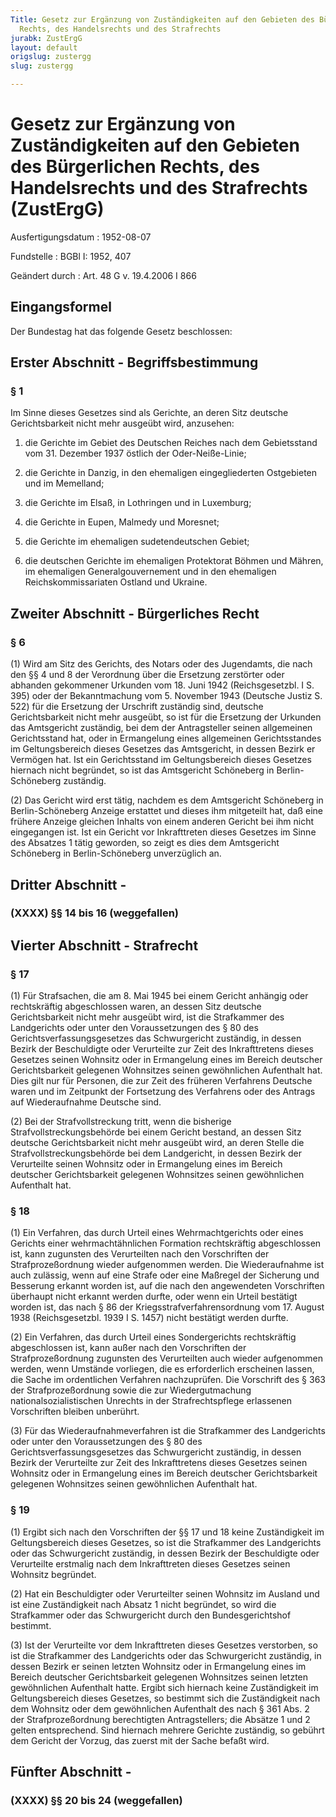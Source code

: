 ```yaml
---
Title: Gesetz zur Ergänzung von Zuständigkeiten auf den Gebieten des Bürgerlichen
  Rechts, des Handelsrechts und des Strafrechts
jurabk: ZustErgG
layout: default
origslug: zustergg
slug: zustergg

---
```


# Gesetz zur Ergänzung von Zuständigkeiten auf den Gebieten des Bürgerlichen Rechts, des Handelsrechts und des Strafrechts (ZustErgG)

Ausfertigungsdatum
:   1952-08-07

Fundstelle
:   BGBl I: 1952, 407

Geändert durch
:   Art. 48 G v. 19.4.2006 I 866


## Eingangsformel

Der Bundestag hat das folgende Gesetz beschlossen:


## Erster Abschnitt - Begriffsbestimmung



### § 1

Im Sinne dieses Gesetzes sind als Gerichte, an deren Sitz deutsche
Gerichtsbarkeit nicht mehr ausgeübt wird, anzusehen:

1.  die Gerichte im Gebiet des Deutschen Reiches nach dem Gebietsstand vom
    31\. Dezember 1937 östlich der Oder-Neiße-Linie;


2.  die Gerichte in Danzig, in den ehemaligen eingegliederten Ostgebieten
    und im Memelland;


3.  die Gerichte im Elsaß, in Lothringen und in Luxemburg;


4.  die Gerichte in Eupen, Malmedy und Moresnet;


5.  die Gerichte im ehemaligen sudetendeutschen Gebiet;


6.  die deutschen Gerichte im ehemaligen Protektorat Böhmen und Mähren, im
    ehemaligen Generalgouvernement und in den ehemaligen
    Reichskommissariaten Ostland und Ukraine.





## Zweiter Abschnitt - Bürgerliches Recht



### § 6

(1) Wird am Sitz des Gerichts, des Notars oder des Jugendamts, die
nach den §§ 4 und 8 der Verordnung über die Ersetzung zerstörter oder
abhanden gekommener Urkunden vom 18. Juni 1942 (Reichsgesetzbl. I S.
395) oder der Bekanntmachung vom 5. November 1943 (Deutsche Justiz S.
522) für die Ersetzung der Urschrift zuständig sind, deutsche
Gerichtsbarkeit nicht mehr ausgeübt, so ist für die Ersetzung der
Urkunden das Amtsgericht zuständig, bei dem der Antragsteller seinen
allgemeinen Gerichtsstand hat, oder in Ermangelung eines allgemeinen
Gerichtsstandes im Geltungsbereich dieses Gesetzes das Amtsgericht, in
dessen Bezirk er Vermögen hat. Ist ein Gerichtsstand im
Geltungsbereich dieses Gesetzes hiernach nicht begründet, so ist das
Amtsgericht Schöneberg in Berlin-Schöneberg zuständig.

(2) Das Gericht wird erst tätig, nachdem es dem Amtsgericht Schöneberg
in Berlin-Schöneberg Anzeige erstattet und dieses ihm mitgeteilt hat,
daß eine frühere Anzeige gleichen Inhalts von einem anderen Gericht
bei ihm nicht eingegangen ist. Ist ein Gericht vor Inkrafttreten
dieses Gesetzes im Sinne des Absatzes 1 tätig geworden, so zeigt es
dies dem Amtsgericht Schöneberg in Berlin-Schöneberg unverzüglich an.


## Dritter Abschnitt - 



### (XXXX) §§ 14 bis 16 (weggefallen)



## Vierter Abschnitt - Strafrecht



### § 17

(1) Für Strafsachen, die am 8. Mai 1945 bei einem Gericht anhängig
oder rechtskräftig abgeschlossen waren, an dessen Sitz deutsche
Gerichtsbarkeit nicht mehr ausgeübt wird, ist die Strafkammer des
Landgerichts oder unter den Voraussetzungen des §
80 des Gerichtsverfassungsgesetzes das Schwurgericht zuständig, in
dessen Bezirk der Beschuldigte oder Verurteilte zur Zeit des
Inkrafttretens dieses Gesetzes seinen Wohnsitz oder in Ermangelung
eines im Bereich deutscher Gerichtsbarkeit gelegenen Wohnsitzes seinen
gewöhnlichen Aufenthalt hat. Dies gilt nur für Personen, die zur Zeit
des früheren Verfahrens Deutsche waren und im Zeitpunkt der
Fortsetzung des Verfahrens oder des Antrags auf Wiederaufnahme
Deutsche sind.

(2) Bei der Strafvollstreckung tritt, wenn die bisherige
Strafvollstreckungsbehörde bei einem Gericht bestand, an dessen Sitz
deutsche Gerichtsbarkeit nicht mehr ausgeübt wird, an deren Stelle die
Strafvollstreckungsbehörde bei dem Landgericht, in dessen Bezirk der
Verurteilte seinen Wohnsitz oder in Ermangelung eines im Bereich
deutscher Gerichtsbarkeit gelegenen Wohnsitzes seinen gewöhnlichen
Aufenthalt hat.


### § 18

(1) Ein Verfahren, das durch Urteil eines Wehrmachtgerichts oder eines
Gerichts einer wehrmachtähnlichen Formation rechtskräftig
abgeschlossen ist, kann zugunsten des Verurteilten nach den
Vorschriften der Strafprozeßordnung wieder aufgenommen werden. Die
Wiederaufnahme ist auch zulässig, wenn auf eine Strafe oder eine
Maßregel der Sicherung und Besserung erkannt worden ist, auf die nach
den angewendeten Vorschriften überhaupt nicht erkannt werden durfte,
oder wenn ein Urteil bestätigt worden ist, das nach § 86 der
Kriegsstrafverfahrensordnung vom 17. August 1938 (Reichsgesetzbl. 1939
I S. 1457) nicht bestätigt werden durfte.

(2) Ein Verfahren, das durch Urteil eines Sondergerichts rechtskräftig
abgeschlossen ist, kann außer nach den Vorschriften der
Strafprozeßordnung zugunsten des Verurteilten auch wieder aufgenommen
werden, wenn Umstände vorliegen, die es erforderlich erscheinen
lassen, die Sache im ordentlichen Verfahren nachzuprüfen. Die
Vorschrift des § 363 der Strafprozeßordnung sowie die zur
Wiedergutmachung nationalsozialistischen Unrechts in der
Strafrechtspflege erlassenen Vorschriften bleiben unberührt.

(3) Für das Wiederaufnahmeverfahren ist die Strafkammer des
Landgerichts oder unter den Voraussetzungen des §
80 des Gerichtsverfassungsgesetzes das Schwurgericht zuständig, in
dessen Bezirk der Verurteilte zur Zeit des Inkrafttretens dieses
Gesetzes seinen Wohnsitz oder in Ermangelung eines im Bereich
deutscher Gerichtsbarkeit gelegenen Wohnsitzes seinen gewöhnlichen
Aufenthalt hat.


### § 19

(1) Ergibt sich nach den Vorschriften der §§ 17 und 18 keine
Zuständigkeit im Geltungsbereich dieses Gesetzes, so ist die
Strafkammer des Landgerichts oder das Schwurgericht zuständig, in
dessen Bezirk der Beschuldigte oder Verurteilte erstmalig nach dem
Inkrafttreten dieses Gesetzes seinen Wohnsitz begründet.

(2) Hat ein Beschuldigter oder Verurteilter seinen Wohnsitz im Ausland
und ist eine Zuständigkeit nach Absatz 1 nicht begründet, so wird die
Strafkammer oder das Schwurgericht durch den Bundesgerichtshof
bestimmt.

(3) Ist der Verurteilte vor dem Inkrafttreten dieses Gesetzes
verstorben, so ist die Strafkammer des Landgerichts oder das
Schwurgericht zuständig, in dessen Bezirk er seinen letzten Wohnsitz
oder in Ermangelung eines im Bereich deutscher Gerichtsbarkeit
gelegenen Wohnsitzes seinen letzten gewöhnlichen Aufenthalt hatte.
Ergibt sich hiernach keine Zuständigkeit im Geltungsbereich dieses
Gesetzes, so bestimmt sich die Zuständigkeit nach dem Wohnsitz oder
dem gewöhnlichen Aufenthalt des nach § 361 Abs. 2 der
Strafprozeßordnung berechtigten Antragstellers; die Absätze 1 und 2
gelten entsprechend. Sind hiernach mehrere Gerichte zuständig, so
gebührt dem Gericht der Vorzug, das zuerst mit der Sache befaßt wird.


## Fünfter Abschnitt - 



### (XXXX) §§ 20 bis 24 (weggefallen)


